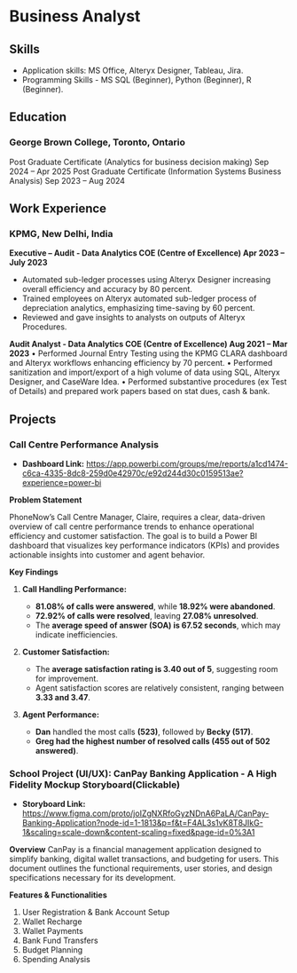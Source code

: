# Business Analyst

## Skills
- Application skills: MS Office, Alteryx Designer, Tableau, Jira.
- Programming Skills - MS SQL (Beginner), Python (Beginner), R (Beginner).

## Education
### George Brown College, Toronto, Ontario
Post Graduate Certificate (Analytics for business decision making) Sep 2024 – Apr 2025
Post Graduate Certificate (Information Systems Business Analysis)  Sep 2023 – Aug 2024

## Work Experience
### KPMG, New Delhi, India
**Executive – Audit - Data Analytics COE (Centre of Excellence) Apr 2023 – July 2023**
- Automated sub-ledger processes using Alteryx Designer increasing overall efficiency and accuracy by 80 percent.
- Trained employees on Alteryx automated sub-ledger process of depreciation analytics, emphasizing time-saving by 60 percent.
- Reviewed and gave insights to analysts on outputs of Alteryx Procedures.

**Audit Analyst - Data Analytics COE (Centre of Excellence) Aug 2021 – Mar 2023**
• Performed Journal Entry Testing using the KPMG CLARA dashboard and Alteryx workflows enhancing efficiency by 70 percent.
• Performed sanitization and import/export of a high volume of data using SQL, Alteryx Designer, and CaseWare Idea.
• Performed substantive procedures (ex Test of Details) and prepared work papers based on stat dues, cash & bank.

## Projects
### Call Centre Performance Analysis
- **Dashboard Link:** https://app.powerbi.com/groups/me/reports/a1cd1474-c6ca-4335-8dc8-259d0e42970c/e92d244d30c0159513ae?experience=power-bi

**Problem Statement**

PhoneNow’s Call Centre Manager, Claire, requires a clear, data-driven overview of call centre performance trends to enhance operational efficiency and customer satisfaction. The goal is to build a Power BI dashboard that visualizes key performance indicators (KPIs) and provides actionable insights into customer and agent behavior.

**Key Findings**
1. **Call Handling Performance:**  
   - **81.08% of calls were answered**, while **18.92% were abandoned**.  
   - **72.92% of calls were resolved**, leaving **27.08% unresolved**.  
   - The **average speed of answer (SOA) is 67.52 seconds**, which may indicate inefficiencies.  

2. **Customer Satisfaction:**  
   - The **average satisfaction rating is 3.40 out of 5**, suggesting room for improvement.  
   - Agent satisfaction scores are relatively consistent, ranging between **3.33 and 3.47**.

3. **Agent Performance:**
   - **Dan** handled the most calls **(523)**, followed by **Becky (517)**.  
   - **Greg had the highest number of resolved calls (455 out of 502 answered)**.


### **School Project (UI/UX): CanPay Banking Application - A High Fidelity Mockup Storyboard(Clickable)**
- **Storyboard Link:** https://www.figma.com/proto/joIZgNXRfoGyzNDnA6PaLA/CanPay-Banking-Application?node-id=1-1813&p=f&t=F4AL3s1vK8T8JIkG-1&scaling=scale-down&content-scaling=fixed&page-id=0%3A1

**Overview**
CanPay is a financial management application designed to simplify banking, digital wallet transactions, and budgeting for users. This document outlines the functional requirements, user stories, and design specifications necessary for its development.

**Features & Functionalities**
1. User Registration & Bank Account Setup
2. Wallet Recharge
3. Wallet Payments
4. Bank Fund Transfers
5. Budget Planning
6. Spending Analysis
